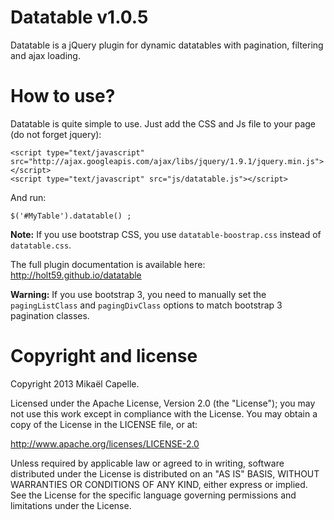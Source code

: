 Datatable v1.0.5
================

Datatable is a jQuery plugin for dynamic datatables with pagination, filtering and ajax loading.

How to use?
===========

Datatable is quite simple to use. Just add the CSS and Js file to your page (do not forget jquery):

```
<script type="text/javascript" src="http://ajax.googleapis.com/ajax/libs/jquery/1.9.1/jquery.min.js"></script> 
<script type="text/javascript" src="js/datatable.js"></script>
```

And run:

```
$('#MyTable').datatable() ;
```

**Note:** If you use bootstrap CSS, you use `datatable-boostrap.css` instead of `datatable.css`.

The full plugin documentation is available here: http://holt59.github.io/datatable

**Warning:** If you use bootstrap 3, you need to manually set the <code>pagingListClass</code> and <code>pagingDivClass</code> options to match bootstrap 3 pagination classes.

Copyright and license
=====================

Copyright 2013 Mikaël Capelle.

Licensed under the Apache License, Version 2.0 (the "License"); you may not use this work except in compliance with the License. You may obtain a copy of the License in the LICENSE file, or at:

http://www.apache.org/licenses/LICENSE-2.0

Unless required by applicable law or agreed to in writing, software distributed under the License is distributed on an "AS IS" BASIS, WITHOUT WARRANTIES OR CONDITIONS OF ANY KIND, either express or implied. See the License for the specific language governing permissions and limitations under the License.
